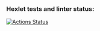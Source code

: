 ### Hexlet tests and linter status:
[![Actions Status](https://github.com/paalso/python-pytest-testing-project-79/actions/workflows/hexlet-check.yml/badge.svg)](https://github.com/paalso/python-pytest-testing-project-79/actions)